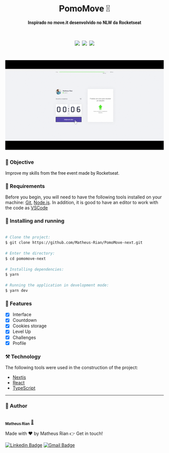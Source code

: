 
<h1 style="font-family: roboto;" align='center'>PomoMove 🚀</h1>
<h4 style="font-family: roboto;" align='center'>Inspirado no move.it desenvolvido no NLW da Rocketseat</h4>

<h1 style="font-family: roboto;" align='center'>
  <img src='https://img.shields.io/static/v1?label=status&message=Development&color=ffd700&style=for-the-badge&logo=React'></img>
  <img src='https://img.shields.io/static/v1?label=PomoMove&message=1.0v&color=4169E1&style=for-the-badge&logo=Next.js'></img>
  <img src='https://img.shields.io/static/v1?label=NLW&message=4&color=2E8B57&style=for-the-badge&logo=Radar'></img>
</h1>

<h1 style="font-family: roboto;" align='center'>
  <img src='./pomomove.gif'></img>
</h1>

### :pushpin: Objective

<p style="font-family: roboto;">Improve my skills from the free event made by Rocketseat.</p>

### :hammer: Requirements

Before you begin, you will need to have the following tools installed on your machine:
[Git](https://git-scm.com), [Node.js](https://nodejs.org/en/). 
In addition, it is good to have an editor to work with the code as [VSCode](https://code.visualstudio.com/)

### :rocket: Installing and running

```bash

# Clone the project:
$ git clone https://github.com/Matheus-Rian/PomoMove-next.git

# Enter the directory:
$ cd pomomove-next
  
# Installing dependencies:
$ yarn

# Running the application in development mode:
$ yarn dev
``` 

### 🏁 Features 

- [X] Interface
- [x] Countdown
- [x] Cookies storage
- [X] Level Up
- [X] Challenges
- [X] Profile
### ⚒️ Technology

The following tools were used in the construction of the project:

- [Nextjs](https://nextjs.org/)
- [React](https://pt-br.reactjs.org/)
- [TypeScript](https://www.typescriptlang.org/)

---
### :trident: Author 

<a href="https://www.linkedin.com/in/matheus-rian-19b81a183/">
 <img style="border-radius: 50%;" src="https://avatars0.githubusercontent.com/u/53922139?s=460&u=78916fa8ef722becba440780b3f5756e66507bb7&v=4" width="100px;" alt=""/>
 <br />
 <sub><b>Matheus Rian</b></sub></a> <a href="https://www.linkedin.com/in/matheus-rian-19b81a183/" title="MatheusRian">🚀</a>

 Made with ❤️ by Matheus Rian :point_right: Get in touch!

[![Linkedin Badge](https://img.shields.io/badge/-Matheus-blue?style=flat-square&logo=Linkedin&logoColor=white&link=https://www.linkedin.com/in/tgmarinho/)](https://www.linkedin.com/in/matheus-rian-19b81a183/) [![Gmail Badge](https://img.shields.io/badge/-souzamatheusrian@gmail.com-c14438?style=flat-square&logo=Gmail&logoColor=white&link=mailto:souzamatheusrian@gmail.com)](souzamatheusrian@gmail.com)
